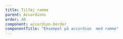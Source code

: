```yaml
---
title: Tilføj ramme
parent: Accordions
order: 40
component: accordion-border
componentTitle: "Eksempel på accordion  med ramme"
---
```

